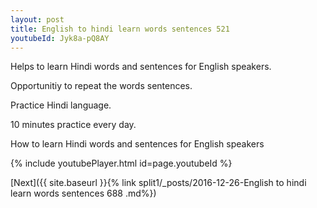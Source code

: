 ```yaml
---
layout: post
title: English to hindi learn words sentences 521 
youtubeId: Jyk8a-pQ8AY
---
```

 
 
Helps to learn Hindi words and sentences for English speakers.

Opportunitiy to repeat the words sentences. 

Practice Hindi language. 
 
10 minutes practice every day. 
 
How to learn Hindi words and sentences for English speakers 
 
{% include youtubePlayer.html id=page.youtubeId %}
 
 
[Next]({{ site.baseurl }}{% link  split1/_posts/2016-12-26-English to hindi learn words sentences 688 .md%})
 
